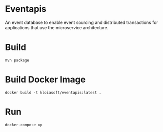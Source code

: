 # Eventapis
An event database to enable event sourcing and distributed transactions for applications that use the microservice architecture.

# Build
```
mvn package
```

# Build Docker Image
```
docker build -t kloiasoft/eventapis:latest .
```

# Run
```
docker-compose up
```
